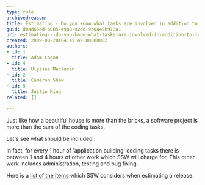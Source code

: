 ```yaml
---
type: rule
archivedreason: 
title: Estimating - Do you know what tasks are involved in addition to just Development Work Items?
guid: dbad65dd-6085-4988-92dd-9b0a49b913a1
uri: estimating---do-you-know-what-tasks-are-involved-in-addition-to-just-development-work-items
created: 2009-08-20T04:45:49.0000000Z
authors:
- id: 1
  title: Adam Cogan
- id: 4
  title: Ulysses Maclaren
- id: 2
  title: Cameron Shaw
- id: 5
  title: Justin King
related: []

---
```


Just like how a beautiful house is more than the bricks, a software project is more than the sum of the coding tasks. 

Let's see what should be included :  
<!--endintro-->

In fact, for every 1 hour of 'application building' coding tasks there is between 1 and 4 hours of other work which SSW will charge for. This other work includes administration, testing and bug fixing.

Here is a [list of the items](/spec-do-you-know-how-to-estimate-a-project-%28that-include-the-general-project-costs%29) which SSW considers when estimating a release.
